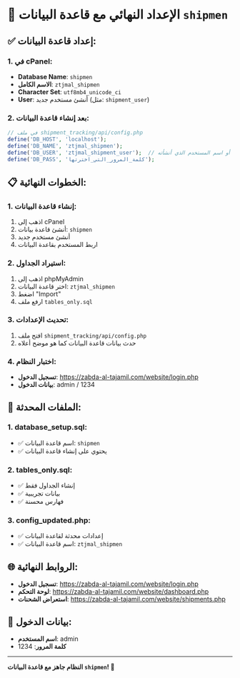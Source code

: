 # 🎯 الإعداد النهائي مع قاعدة البيانات `shipmen`

## ✅ إعداد قاعدة البيانات:

### 1. في cPanel:
- **Database Name**: `shipmen`
- **الاسم الكامل**: `ztjmal_shipmen`
- **Character Set**: `utf8mb4_unicode_ci`
- **User**: أنشئ مستخدم جديد (مثل: `shipment_user`)

### 2. بعد إنشاء قاعدة البيانات:
```php
// في ملف shipment_tracking/api/config.php
define('DB_HOST', 'localhost');
define('DB_NAME', 'ztjmal_shipmen');
define('DB_USER', 'ztjmal_shipment_user');  // أو اسم المستخدم الذي أنشأته
define('DB_PASS', 'كلمة_المرور_التي_اخترتها');
```

## 📋 الخطوات النهائية:

### 1. إنشاء قاعدة البيانات:
1. اذهب إلى cPanel
2. أنشئ قاعدة بيانات: `shipmen`
3. أنشئ مستخدم جديد
4. اربط المستخدم بقاعدة البيانات

### 2. استيراد الجداول:
1. اذهب إلى phpMyAdmin
2. اختر قاعدة البيانات: `ztjmal_shipmen`
3. اضغط "Import"
4. ارفع ملف `tables_only.sql`

### 3. تحديث الإعدادات:
1. افتح ملف `shipment_tracking/api/config.php`
2. حدث بيانات قاعدة البيانات كما هو موضح أعلاه

### 4. اختبار النظام:
- **تسجيل الدخول**: https://zabda-al-tajamil.com/website/login.php
- **بيانات الدخول**: admin / 1234

## 🔧 الملفات المحدثة:

### 1. database_setup.sql:
- ✅ اسم قاعدة البيانات: `shipmen`
- ✅ يحتوي على إنشاء قاعدة البيانات

### 2. tables_only.sql:
- ✅ إنشاء الجداول فقط
- ✅ بيانات تجريبية
- ✅ فهارس محسنة

### 3. config_updated.php:
- ✅ إعدادات محدثة لقاعدة البيانات
- ✅ اسم قاعدة البيانات: `ztjmal_shipmen`

## 🌐 الروابط النهائية:

- **تسجيل الدخول**: https://zabda-al-tajamil.com/website/login.php
- **لوحة التحكم**: https://zabda-al-tajamil.com/website/dashboard.php
- **استعراض الشحنات**: https://zabda-al-tajamil.com/website/shipments.php

## 🔑 بيانات الدخول:
- **اسم المستخدم**: admin
- **كلمة المرور**: 1234

---
**النظام جاهز مع قاعدة البيانات `shipmen`! 🎉**

